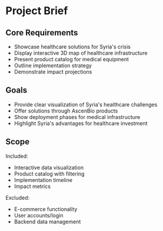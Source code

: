 # Project Brief

## Core Requirements
- Showcase healthcare solutions for Syria's crisis
- Display interactive 3D map of healthcare infrastructure
- Present product catalog for medical equipment
- Outline implementation strategy
- Demonstrate impact projections

## Goals
- Provide clear visualization of Syria's healthcare challenges
- Offer solutions through AscenBio products
- Show deployment phases for medical infrastructure
- Highlight Syria's advantages for healthcare investment

## Scope
Included:
- Interactive data visualization
- Product catalog with filtering
- Implementation timeline
- Impact metrics

Excluded:
- E-commerce functionality
- User accounts/login
- Backend data management
